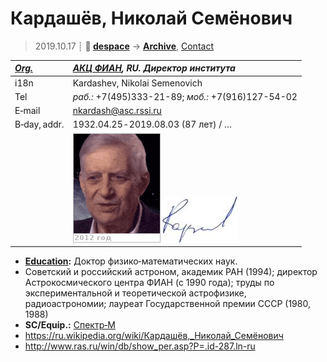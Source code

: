# Кардашёв, Николай Семёнович
> 2019.10.17 ┊ **🚀 [despace](index.md)** → **[Archive](faq.md)**, [Contact](contact.md)

|*[Org.](contact.md)*|*[АКЦ ФИАН](zz_asc_fian.md), RU. Директор института*|
|:--|:--|
|i18n| Kardashev, Nikolai Semenovich |
|Tel|*раб.:* +7(495)333-21-89; *моб.:* +7(916)127-54-02 |
|E‑mail| <nkardash@asc.rssi.ru> |
|B‑day, addr.| 1932.04.25 ‑ 2019.08.03 (87 лет) / … |
|| ![](f/contact/k/kardashev_001_animated.gif) [![](f/contact/k/kardashev_001_sign_thumb.jpg)](f/contact/k/kardashev_001_sign.png) |

   - **[Education](edu.md):** Доктор физико‑математических наук.
   - Советский и российский астроном, академик РАН (1994); директор Астрокосмического центра ФИАН (с 1990 года); труды по экспериментальной и теоретической астрофизике, радиоастрономии; лауреат Государственной премии СССР (1980, 1988)
   - **SC/Equip.:** [Спектр‑М](спектр_м.md)
   - <https://ru.wikipedia.org/wiki/Кардашёв,_Николай_Семёнович>
   - <http://www.ras.ru/win/db/show_per.asp?P=.id-287.ln-ru>
